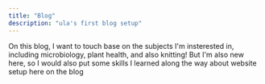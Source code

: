 ```yaml
---
title: "Blog"
description: "ula's first blog setup"
---
```

On this blog, I want to touch base on the subjects I'm insterested in, including microbiology, plant health, and also knitting! But I'm also new here, so I would also put some skills I learned along the way about website setup here on the blog